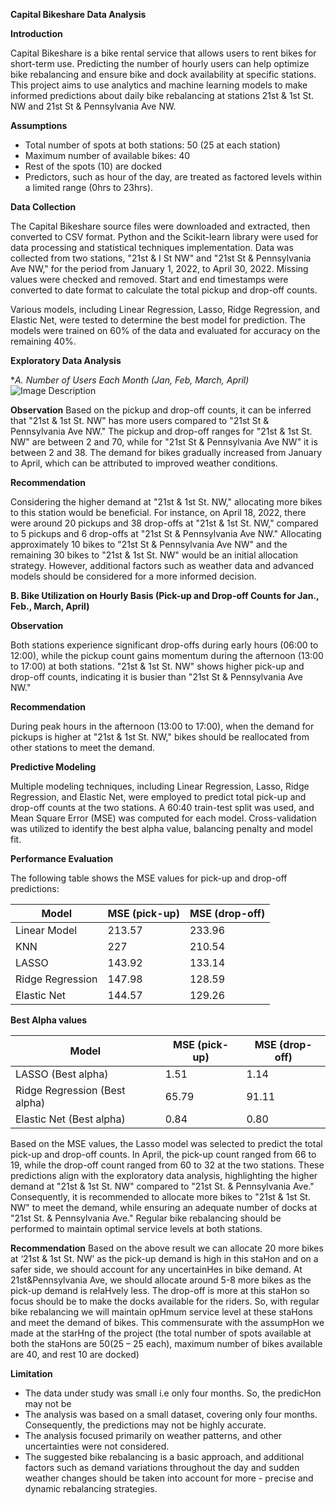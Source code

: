 **Capital Bikeshare Data Analysis**

**Introduction**

Capital Bikeshare is a bike rental service that allows users to rent bikes for short-term use. Predicting the number of hourly users can help optimize bike rebalancing and ensure bike and dock availability at specific stations. This project aims to use analytics and machine learning models to make informed predictions about daily bike rebalancing at stations 21st & 1st St. NW and 21st St & Pennsylvania Ave NW.

**Assumptions**
- Total number of spots at both stations: 50 (25 at each station)
- Maximum number of available bikes: 40
- Rest of the spots (10) are docked
- Predictors, such as hour of the day, are treated as factored levels within a limited range (0hrs to 23hrs).

**Data Collection**

The Capital Bikeshare source files were downloaded and extracted, then converted to CSV format. Python and the Scikit-learn library were used for data processing and statistical techniques implementation. Data was collected from two stations, "21st & I St NW" and "21st St & Pennsylvania Ave NW," for the period from January 1, 2022, to April 30, 2022. Missing values were checked and removed. Start and end timestamps were converted to date format to calculate the total pickup and drop-off counts.

Various models, including Linear Regression, Lasso, Ridge Regression, and Elastic Net, were tested to determine the best model for prediction. The models were trained on 60% of the data and evaluated for accuracy on the remaining 40%.

**Exploratory Data Analysis**

**A. Number of Users Each Month (Jan, Feb, March, April)*
![Image Description]()

**Observation**
Based on the pickup and drop-off counts, it can be inferred that "21st & 1st St. NW" has more users compared to "21st St & Pennsylvania Ave NW." The pickup and drop-off ranges for "21st & 1st St. NW" are between 2 and 70, while for "21st St & Pennsylvania Ave NW" it is between 2 and 38. The demand for bikes gradually increased from January to April, which can be attributed to improved weather conditions.

**Recommendation**

Considering the higher demand at "21st & 1st St. NW," allocating more bikes to this station would be beneficial. For instance, on April 18, 2022, there were around 20 pickups and 38 drop-offs at "21st & 1st St. NW," compared to 5 pickups and 6 drop-offs at "21st St & Pennsylvania Ave NW." Allocating approximately 10 bikes to "21st St & Pennsylvania Ave NW" and the remaining 30 bikes to "21st & 1st St. NW" would be an initial allocation strategy. However, additional factors such as weather data and advanced models should be considered for a more informed decision.

**B. Bike Utilization on Hourly Basis (Pick-up and Drop-off Counts for Jan., Feb., March, April)**


**Observation**

Both stations experience significant drop-offs during early hours (06:00 to 12:00), while the pickup count gains momentum during the afternoon (13:00 to 17:00) at both stations. "21st & 1st St. NW" shows higher pick-up and drop-off counts, indicating it is busier than "21st St & Pennsylvania Ave NW."

**Recommendation**

During peak hours in the afternoon (13:00 to 17:00), when the demand for pickups is higher at "21st & 1st St. NW," bikes should be reallocated from other stations to meet the demand.

**Predictive Modeling**

Multiple modeling techniques, including Linear Regression, Lasso, Ridge Regression, and Elastic Net, were employed to predict total pick-up and drop-off counts at the two stations. A 60:40 train-test split was used, and Mean Square Error (MSE) was computed for each model. Cross-validation was utilized to identify the best alpha value, balancing penalty and model fit.

**Performance Evaluation**

The following table shows the MSE values for pick-up and drop-off predictions:

| Model                | MSE (pick-up) | MSE (drop-off) |
|----------------------|---------------|----------------|
| Linear Model         | 213.57        | 233.96         |
| KNN                  | 227           | 210.54         |
| LASSO                | 143.92        | 133.14         |
| Ridge Regression     | 147.98        | 128.59         |
| Elastic Net          | 144.57        | 129.26         |

**Best Alpha values**

| Model                | MSE (pick-up) | MSE (drop-off) |
|----------------------|---------------|----------------|
| LASSO (Best alpha)   | 1.51           | 1.14           |
| Ridge Regression (Best alpha) | 65.79 | 91.11 |
| Elastic Net (Best alpha) | 0.84 | 0.80 |

Based on the MSE values, the Lasso model was selected to predict the total pick-up and drop-off counts. In April, the pick-up count ranged from 66 to 19, while the drop-off count ranged from 60 to 32 at the two stations. These predictions align with the exploratory data analysis, highlighting the higher demand at "21st & 1st St. NW" compared to "21st St. & Pennsylvania Ave." Consequently, it is recommended to allocate more bikes to "21st & 1st St. NW" to meet the demand, while ensuring an adequate number of docks at "21st St. & Pennsylvania Ave." Regular bike rebalancing should be performed to maintain optimal service levels at both stations.

**Recommendation**
Based on the above result we can allocate 20 more bikes at ‘21st & 1st St. NW’
as the pick-up demand is high in this staHon and on a safer side, we should account for any
uncertainHes in bike demand. At 21st&Pennsylvania Ave, we should allocate around 5-8 more bikes as
the pick-up demand is relaHvely less. The drop-off is more at this staHon so focus should be to make
the docks available for the riders. So, with regular bike rebalancing we will maintain opHmum service
level at these staHons and meet the demand of bikes. This commensurate with the assumpHon we
made at the starHng of the project (the total number of spots available at both the staHons are 50(25
– 25 each), maximum number of bikes available are 40, and rest 10 are docked)

**Limitation**

- The data under study was small i.e only four months. So, the predicHon may not be
- The analysis was based on a small dataset, covering only four months. Consequently, the predictions may not be highly accurate.
- The analysis focused primarily on weather patterns, and other uncertainties were not considered.
- The suggested bike rebalancing is a basic approach, and additional factors such as demand variations throughout the day and sudden weather changes should be taken into account for more - precise and dynamic rebalancing strategies.







